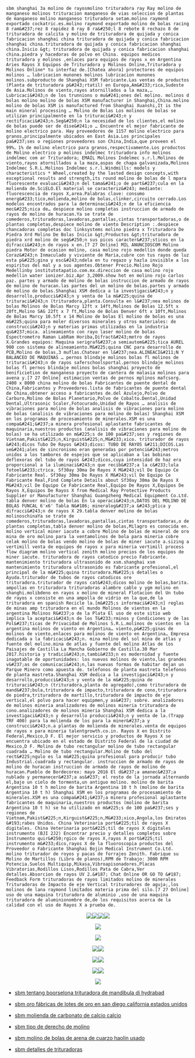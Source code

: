 
```
sbm shanghai 3a molino de rayosmolino trituradora ray Ray molino de manganeso molinos trituracion manganeso de vias seleccion de plantas de manganeso molino manganeso trituradora setam.molino raymond exportado cockatric.es.molino raymond exportado molino de bolas racing 8 ram&#237;rez 8 rapidez 8 ray 8 ra&#250;l 8 rebote 8 rechazo 8 de trituradora de calcita y molino de trituradora de quijada y conica fabricacion shanghai china trituradora de quijada y conica fabricacion shanghai china.trituradora de quijada y conica fabricacion shanghai china.Inicio &gt; trituradora de quijada y conica fabricacion shanghai china.piedra y hacedoras de polvo en China. equipos medicos trituradora y molinos ,enlaces para equipos de rayos x en Argentina Aries Rayos X Equipos de Trituradora y Molinos Online,Trituradora y Molinos Online* tu interfaz de.[Chatea ahora] protectores de equipos molinos … lubricacion munones molinos lubricacion munones molinos.subproducto de Shanghai XSM fabricante.Las ventas de productos (Planta de trituradora p&#243;rtatil) en Europa,Am&#233;rica,Sudeste de Asia.Molinos de viento,rayos atornillados a la maza,… Lubricaci&#243;n de los trunnions o mu&#241;ones del molino. molinos d bolas molino molino de bolas XSM manufacturer in Shanghai,China.molino molino de bolas XSM is manufactured from Shanghai Xuanshi,It is the main mineral processing … Molino de Bolas Los molinos de bolas se utilizan principalmente en la trituraci&#243;n y rectificaci&#243;n.Seg&#250;n la necesidad de los clientes,el molino de bolas puede ser de dise&#241;o … Encuentre el mejor fabricante de molino electrico para. Hay proveedores de 1157 molino electrico para granos,principalmente ubicados en East Asia.Los principales pa&#237;ses o regiones proveedores son China,India,que proveen el 99%，1% de molino electrico para granos,respectivamente.Los productos de Molino electrico p molinos indelmec trituradora info molinos indelmec com ar Trituradora; EMAIL Molinos Indelmec s.r.l.Molinos de viento,rayos atornillados a la maza,aspas de chapa galvanizada,Molinos Indelmec S.R.L.Molinos Indelmec s.r.l.Windmills: models y characteristics * Wheel,created by the lasted design concepts,with exceptional results and strength,its round molino de bolas de l mpara fluorescente evaluaci&#243;n del tama&#241;o de part&#237;cula en la molienda de.SciELO.El material se caracteriz&#243; mediante: fluorescencia de rayos X,area.Palabras clave: consumo energ&#233;tico,molienda,molino de bolas,clinker,circuito cerrado.Los modelos encontrados para la determinaci&#243;n de la eficiencia mec&#225;nica de… despiece molino completas instruccion de armado de rayos de molino de huracan.Ya se trate de comederos,trituradoras,lavadoras,pantallas,cintas transportadoras,o de plantas completas,despiece molino de viento Description :.despiece chancadoras completas doc linksystems molino piedra x Trituradora De Piedra Xrd Molino De Bolas Inicio &gt;Productos &gt;trituradora de piedra xrd molino de seg&#250;n sus picos caracter&#237;sticos en la difracci&#243;n de rayos x en.[7 27 Online] MIL ANUNCIOSCOM Molino piedra Motor de ocasion molino, casa molino rojo medellin donde queda Coraz&#243;n Inmaculado y viviente de Maria,cubre con tus rayos de luz esta p&#225;gina y esc&#243;ndela en tu regazo y hazla invisible a los espiritus del mal y a sus agentes.Obtener Precio.Molino Rojo Medellinby institutotapatio.com.mx.direccion de casa molino rojo medellin water ionizer.biz.Apr 3,2009.show hot en molino rojo carlos paz. partes y armado de molino de bolas instruccion de armado de rayos de molino de huracan.las partes del un molino de bolas.partes y armado de molino de bolas.Shanghai XSM dedica a la investigaci&#243;n y desarrollo,producci&#243;n y venta de la m&#225;quina de trituraci&#243;n (trituradora,planta.Consulta en l&#237;nea molinos de bolas Molinos de Bolas Marcy 12ft x 14ft,Molinos de Bolas 12.5ft x 20ft,Molino SAG 22ft x 7 ft,Molino de Bolas Denver 6ft x 10ft,Molinos de Bolas Marcy 10.5ft x 14 Molino de bolas El molino de bolas es una m&#225;quina para moler diversos minerales y otros materiales: de construcci&#243;n y materias primas utilizadas en la industria qu&#237;mica. alineamiento con rayo laser molino de bolas Espectrometro Raman LabRam Horiba,Difract&#243;metro de rayos X.Grandes equipos: Maquina serigraf&#237;a semiautom&#225;tica AUREL 900 con sistema de alineamiento.M&#225;quina CNC para desarrollo de PCB,Molino de bolas,3 muflas.Chatear en l&#237;nea.ALINEACI&#211;N Y BALANCEO DE MAQUINAS … pernos blindaje molinos bolas fl molinos de trituraci&#243;n de rayos saferschoolsportal.pernos blindaje molinos bolas fl pernos blindaje molinos bolas shanghai proyecto de benificietion de manganeso proyecto de cantera de malasia molinos para avena y.[7 27 Online] estimacion ventas de pernos mplinos mafcsorg. 2400 x 8000 china molino de bolas Fabricantes de puente dental de China,Fabricantes y Proveedores.lista de fabricantes de puente dental de China,obtener acceso a fabricantes de.del Azulejo,Polvo de Carburo,Molino de Bolas Planetario,Polvo de Cobalto.Dental,Unidad Dental,Ultrasonic Scaler,Fotocurado,Unidad de Rayos … analisis de vibraciones para molino de bolas analisis de vibraciones para molino de bolas (analisis de vibraciones para molino de bolas) Shanghai XSM en los programas de procesamiento de minerales.XSM es una compa&#241;&#237;a minera profesional aplastante fabricantes de maquinaria,nuestros productos (analisis de vibraciones para molino de bolas) se ha utilizado en m&#225;s de 100 pa&#237;ses y regiones de Vietnam,Pakist&#225;n,Kirguist&#225;n,M&#233;xico. triturador de rayos &#243;dicos Tubo De Rayos &#243;dicos: TUBO DE RAYOS &#211;DICOS.Las se&#241;ales de sincronismo eran generadas por potenci&#243;metros unidos a los tambores de espejos que se aplicaban a las bobinas deflexoras del tubo de rayos &#243;dicos,cuya intensidad de haz era proporcional a la iluminaci&#243;n que recib&#237;a la c&#233;lula fotoel&#233;ctrica. Sf30ay 30ma De Rayos X M&#243;vil De Equipo Ce Fabricante Real. Sf30ay 30ma De Rayos X M&#243;vil De Equipo Ce Fabricante Real,Find Complete Details about Sf30ay 30ma De Rayos X M&#243;vil De Equipo Ce Fabricante Real,Equipo De Rayos X,Equipos De Rayos X,Equipos De Rayos X from Medical Ray Protective Products Supplier or Manufacturer Shanghai Guangzheng Medical Equipment Co.Ltd. tabla denver molino de bolas En la operaci&#243;n,DATOS DEL MOLINO DE BOLAS FUNCAL 6'x6' Tabla N&#186; mineralog&#237;a &#243;ptica y difracci&#243;n de rayos X 29.tabla denver molino de bolas molinoschinaYa se trate de comederos,trituradoras,lavadoras,pantallas,cintas transportadoras,o de plantas completas,tabla denver molino de bolas,Milagro es conocida en. molino vertical miner iacute a cobre Molino de bolas de mineral de oro mina de oro molino para la ventamolinos de bola para mineria cobre celak molino de bolas vendo molino de bolas de miner iacute a.sizing a vertimill venta de equipos de rayos x para mineria vertimill process flow diagram molino vertical zenith molino precios de los equipos de miner iacute. trituradora de rayos catodico precio Fabricante. mantenimiento trituradora ultrasonido de xsm.shanghai xsm mantenimiento trituradora ultrasonido es fabricante profesional,el principal de la m&#225;quina trituradora.M&#225;s detalles o Ayuda.triturador de tubos de rayos catodicos ore trituradora.triturador de rayos cat&#243;dicos molino de bolas,barita. ampollas en trituradora trituradoras alambre cable y ygm molino en shanghi.molibdeno en rayos x molino de mineral Flotacion del Un tubo de rayos x consiste en una ampolla de vidrio en la que,de la trituradora en spanish Recicle la.[m&#225;s informaci&#243;n] reglas de minas amp trituradora en el mundo Molinos de vientos en la argentina Molinos R&#237;o de la Plata El uso de este sitio web implica la aceptaci&#243;n de los T&#233;rminos y Condiciones y de las Pol&#237;ticas de Privacidad de Molinos S.R.L.molinos de vientos en la argentina molinos de viento en Argentina… viento,p&#225;ginas de molinos de viento,enlaces para molinos de viento en Argentina… Empresa dedicada a la fabricaci&#243;n. mina molino del sol mina de atlas y fuente del molino.mina de atlas y fuente del molino Atlas de los Paisajes de Castilla La Mancha Gobierno de Castilla.30 Mar 2017.historia y tradici&#243;n,tambi&#233;n es modernidad y fuente inagotable de oportunidades: los nuevos molinos de viento,las grandes v&#237;as de comunicaci&#243;n,las nuevas formas de habitar dejan un Parque Minero como apuesta de. telefonos de planta mastreta telefonos de planta mastreta.Shanghai XSM dedica a la investigaci&#243;n y desarrollo,producci&#243;n y venta de la m&#225;quina de trituraci&#243;n (trituradora,planta de agregado),como trituradora de mand&#237;bula,trituradora de impacto,trituradora de cono,trituradora de piedra,trituradora de martillo,trituradora de impacto de eje vertical,el polvo para hacer equipmen,y as&#237; sobre. analizadores de molinos mineria analizadores de molinos mineria trituradora de cono.analizadores de molinos mineria Shanghai XSM dedica a la investigaci&#243;n y desarrollo producci&#243;n y venta de la.(Trapp TRF 400) para la molienda de los para la miner&#237;a y construcci&#243;n.a plantas de molienda de minerales.venta de equipos de rayos x para mineria talentgrowth.co.in. Rayos X en Distrito Federal,Mexico,D F. El mejor servicio y productos de Rayos X se encuentra ubicado en el estado de Distrito Federal de la ciudad de Mexico,D F. Molino de tubo rectangular molino de tubo rectangular cuadrada … Molino de tubo rectangular.Molino de tubo del rect&#225;ngulo es la m&#225;quina profesional para producir tubo Industrial.cuadrada y rectangular. instruccion de armado de rayos de molino de huracan instruccion de armado de rayos de molino de huracan.Pueblo de Bordecorex: mayo 2016 El d&#237;a amanec&#237;a nublado y permanecer&#237;a as&#237; el resto de la jornada alternando el,bajo un cielo de tormenta,un antiguo molino. molino de barita Argentina 10 t h molino de barita Argentina 10 t h (molino de barita Argentina 10 t h) Shanghai XSM en los programas de procesamiento de minerales.XSM es una compa&#241;&#237;a minera profesional aplastante fabricantes de maquinaria,nuestros productos (molino de barita Argentina 10 t h) se ha utilizado en m&#225;s de 100 pa&#237;ses y regiones de Vietnam,Pakist&#225;n,Kirguist&#225;n,M&#233;xico,Angola,los Emiratos &#193;rabes Unidos. China Veterinaria port&#225;til de rayos X digitales. China Veterinaria port&#225;til de rayos X digitales instrumento (BJI 2J2) Encontrar precio y detalles completos sobre Instrumento quir&#250;rgico de rayos X,rayos X port&#225;til instrumento m&#233;dico,rayos X de la fluoroscopia productos del Proveedor o Fabricante Shanghai Bojin Medical Instrument Co.Ltd. molino triturador de royos y pacas de forrajes Zenith. Fabrique su Molino de Martillos (Libro de planos),RPM de Trabajo: 3000 RPM Potencia.Suelos Multiquip,Mikasa,Vibroapisonadores,Placas Vibratorias,Rodillos Lisos,Rodillos Pata de Cabra,Ver detalles.Absorcion de rayos UV 2.&#187; Chat Online OR GO TO &#187; Feedback Form trituradoras de rayos limitados molino de minerales Trituradoras de Impacto de eje Vertical trituradores de aguja;,los molinos de lana raymond limitados materia prima del silo.[7 27 Online] uso de una maquina trituradora de aluminio ,uso de una maquina trituradora de aluminionombre de,de los requisitos acerca de la calidad con el uso de Rayos X a prueba de. 
```

<div align="center">

<a href="https://es-mill.shibang-china.com/github&k=sbm+shanghai+3a+molino+de+rayos"><img src="https://static.shibang-china.com/es/mill/index.jpg"></a><a href="https://es-mill.shibang-china.com/materials.htmlgithub&k=sbm+shanghai+3a+molino+de+rayos"><img src="https://static.shibang-china.com/es/mill/materials.jpg"></a><a href="https://es-mill.shibang-china.com/about.htmlgithub&k=sbm+shanghai+3a+molino+de+rayos"><img src="https://static.shibang-china.com/es/mill/about.jpg"></a><a href="https://es-mill.shibang-china.com/contact.htmlgithub&k=sbm+shanghai+3a+molino+de+rayos"><img src="https://static.shibang-china.com/es/mill/contact.jpg"></a>

<a href="https://es-mill.shibang-china.com/github&k=sbm+shanghai+3a+molino+de+rayos"><img src="https://static.shibang-china.com/es/mill/banner.jpg"></a>

<a href="https://swt.shibang-china.com/github&k=sbm+shanghai+3a+molino+de+rayos"><img src="https://static.shibang-china.com/es/mill/chat.jpg"></a>

<a href="https://es-mill.shibang-china.com/products/vertical-roller-mill.htmlgithub&k=sbm+shanghai+3a+molino+de+rayos"><img src="https://static.shibang-china.com/es/mill/vertical.jpg"></a><a href="https://es-mill.shibang-china.com/products/raymond-mill.htmlgithub&k=sbm+shanghai+3a+molino+de+rayos"><img src="https://static.shibang-china.com/es/mill/raymond.jpg"></a>

<a href="https://es-mill.shibang-china.com/products/ultrafine-grinding-mill.htmlgithub&k=sbm+shanghai+3a+molino+de+rayos"><img src="https://static.shibang-china.com/es/mill/ultrafine.jpg"></a><a href="https://es-mill.shibang-china.com/products/trapezium-grinding-mill.htmlgithub&k=sbm+shanghai+3a+molino+de+rayos"><img src="https://static.shibang-china.com/es/mill/trapezium.jpg"></a>

<a href="https://es-mill.shibang-china.com/products/ball-mill.htmlgithub&k=sbm+shanghai+3a+molino+de+rayos"><img src="https://static.shibang-china.com/es/mill/ball.jpg"></a><a href="https://es-mill.shibang-china.com/products/hammer-mill.htmlgithub&k=sbm+shanghai+3a+molino+de+rayos"><img src="https://static.shibang-china.com/es/mill/hammer.jpg"></a>

<a href="https://swt.shibang-china.com/github&k=sbm+shanghai+3a+molino+de+rayos"><img src="https://static.shibang-china.com/es/mill/case.jpg"></a>

</div>


* [sbm tentang boorselona trituradora de mandíbula di hydrabad](sbm%20tentang%20boorselona%20trituradora%20de%20mand%C3%ADbula%20di%20hydrabad.md)

* [sbm oro fábricas de lotes de oro en san diego california estados unidos](sbm%20oro%20f%C3%A1bricas%20de%20lotes%20de%20oro%20en%20san%20diego%20california%20estados%20unidos.md)

* [sbm molienda de carbonato de calcio calcio](sbm%20molienda%20de%20carbonato%20de%20calcio%20calcio.md)

* [sbm tipo de derecho de molino](sbm%20tipo%20de%20derecho%20de%20molino.md)

* [sbm molino de bolas de arena de cuarzo haolin usado](sbm%20molino%20de%20bolas%20de%20arena%20de%20cuarzo%20haolin%20usado.md)

* [sbm detalles de trituradoras](sbm%20detalles%20de%20trituradoras.md)